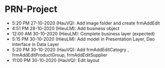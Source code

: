 # PRN-Project
- 5:20 PM 27-10-2020 (HauVQ): Add image folder and create frmAddEdit
- 4:51 PM 28-10-2020 (HieuLM): Add business object
- 12:00 AM 30-10-2020 (HieuLM): Complete business layer (expected)
- 5:15 PM 30-10-2020 (HieuLM): Add model in Presentation Layer, Dao Interface in Data Layer
- 5:20 PM 30-10-2020 (HauVQ): Add frmAddEditCatogry , frmAddEditProductGroup, frmAddEditSupplier
- 11:00 PM 30-10-2020 (HauVQ): Edit layout